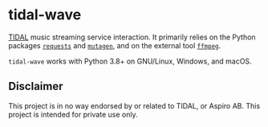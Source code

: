 # tidal-wave
[TIDAL](https://tidal.com) music streaming service interaction. It primarily relies on the Python packages [`requests`](https://pypi.org/project/requests/) and [`mutagen`](https://pypi.org/project/mutagen/), and on the external tool [`ffmpeg`](https://ffmpeg.org/download.html).

`tidal-wave` works with Python 3.8+ on GNU/Linux, Windows, and macOS.

## Disclaimer
This project is in no way endorsed by or related to TIDAL, or Aspiro AB. This project is intended for private use only.
